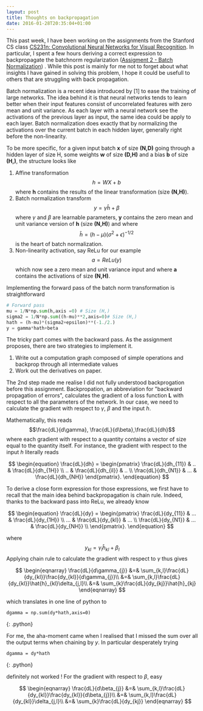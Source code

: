 ```yaml
---
layout: post
title: Thoughts on backpropagation
date: 2016-01-28T20:35:04+01:00
---
```


This  past week,  I  have been  working on  the  assignments from  the
Stanford                            CS                           class
[CS231n: Convolutional Neural Networks for Visual Recognition](http://cs231n.github.io/). In
particular,  I spent  a few  hours  deriving a  correct expression  to
backpropagate          the           batchnorm          regularization
([Assigment 2 - Batch Normalization](http://cs231n.github.io/assignments2016/assignment2/))
. While this post is mainly for me not to forget about what insights I
have gained  in solving this  problem, I hope  it could be  usefull to
others that are struggling with back propagation.

Batch normalization  is a recent  idea introduced  by [1] to  ease the
training of large networks. The idea behind it is that neural networks
tends  to   learn  better  when   their  input  features   consist  of
uncorrelated features with zero mean  and unit variance. As each layer
with a  neural network see  the activations  of the previous  layer as
input, the same idea could be apply to each layer. Batch normalization
does  exactly that  by normalizing  the activations  over the  current
batch in each hidden layer, generally right before the non-linearity.

To be more  specific, for a given input batch  **x** of size **(N,D)**
going through  a hidden layer  of size H,  some weights **w**  of size
**(D,H)** and a bias **b** of size **(H,)**, the structure looks like

1. Affine  transformation $$h  =  WX+b$$  where **h**  contains  the
   results of the linear transformation (size **(N,H)**).
2. Batch  normalization transform  $$y = \gamma  \hat{h}+\beta$$ where
   $\gamma$ and $\beta$ are learnable parameters, **y** contains the
   zero mean  and unit  variance version of  **h** (size  **(N,H)**) and
   where $$ \hat{h}= (h-\mu)(\sigma^2+\epsilon)^{-1/2}$$ is the heart of
   batch normalization.
3. Non-linearity activation, say ReLu for our example $$a = ReLu(y)$$
   which now see  a zero mean and unit variance  input and where **a**
   contains the activations of size **(N,H)**.

Implementing the forward pass of the batch norm transformation is straightforward

~~~ python
# Forward pass 
mu = 1/N*np.sum(h,axis =0) # Size (H,) 
sigma2 = 1/N*np.sum((h-mu)**2,axis=0)# Size (H,) 
hath = (h-mu)*(sigma2+epsilon)**(-1./2.)
y = gamma*hath+beta 
~~~


The tricky
part comes with  the backward pass. As the  assignment proposes, there
are two strategies to implement it.

1. Write  out a  computation graph composed  of simple  operations and
   backprop through all intermediate values
2.  Work out the derivatives on paper. 

The 2nd step made me realise I did not fully understood backprogation before this assignment. Backpropation, an abbreviation for "backward propagation of errors", calculates the gradient of a loss function **L** with respect to all the parameters of the network. In our case, we need to calculate the gradient with respect to $\gamma$, $\beta$ and the input $h$.

Mathematically, this reads
$$\frac{dL}{d\gamma}, \frac{dL}{d\beta},\frac{dL}{dh}$$ where each gradient with respect to a quantity contains a vector of size equal to the quantity itself. For instance, the gradient with respect to the input $h$ literally reads

$$
\begin{equation}
\frac{dL}{dh} =
\begin{pmatrix}
   \frac{dL}{dh_{11}} & .. & \frac{dL}{dh_{1H}} \\
   .. & \frac{dL}{dh_{il}} & .. \\
   \frac{dL}{dh_{N1}} & ... & \frac{dL}{dh_{NH}}
\end{pmatrix}.
\end{equation}
$$

To derive a close form expression for those expressions, we first have to recall that the main idea behind backpropagation is chain rule. Indeed, thanks to the backward pass into ReLu, we already know 

$$
\begin{equation}
\frac{dL}{dy} =
\begin{pmatrix}
   \frac{dL}{dy_{11}} & ... & \frac{dL}{dy_{1H}} \\
   ... & \frac{dL}{dy_{kl}} & ... \\
   \frac{dL}{dy_{N1}} & ... & \frac{dL}{dy_{NH}} \\
\end{pmatrix}.
\end{equation}
$$

where 
$$ y_{kl} = \gamma_l \hat{h}_{kl}+\beta_l$$
Applying chain rule to calculate the gradient with respect to $\gamma$ thus gives

$$
\begin{eqnarray}
\frac{dL}{d\gamma_{j}} &=& \sum_{k,l}\frac{dL}{dy_{kl}}\frac{dy_{kl}}{d\gamma_{j}}\\
&=& \sum_{k,l}\frac{dL}{dy_{kl}}\hat{h}_{kl}\delta_{j,l}\\
&=& \sum_{k}\frac{dL}{dy_{kj}}\hat{h}_{kj}
\end{eqnarray}
$$

which translates in one line of python to

~~~
dgamma = np.sum(dy*hath,axis=0)
~~~
{: .python}


For me, the aha-moment came when I realised that I missed the sum over all the output terms when chaining by $y$. In particular desperately trying

~~~
dgamma = dy*hath
~~~
{: .python}

definitely not worked ! For the gradient with respect to $\beta$, easy

$$
\begin{eqnarray}
\frac{dL}{d\beta_{j}} &=& \sum_{k,l}\frac{dL}{dy_{kl}}\frac{dy_{kl}}{d\beta_{j}}\\
&=& \sum_{k,l}\frac{dL}{dy_{kl}}\delta_{j,l}\\
&=& \sum_{k}\frac{dL}{dy_{kj}}
\end{eqnarray}
$$
